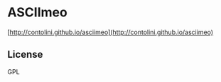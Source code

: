 # ASCIImeo

[http://contolini.github.io/asciimeo](http://contolini.github.io/asciimeo)

## License

GPL